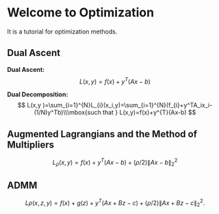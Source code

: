 # Welcome to Optimization

It is a tutorial for optimization methods. 

## Dual Ascent

**Dual Ascent:** 
$$
L(x,y)=f(x)+y^{T}(Ax-b)
$$


**Dual Decomposition:** 
$$
L(x,y )=\sum_{i=1}^{N}L_{i}(x_i,y)=\sum_{i=1}^{N}(f_{i}+y^TA_ix_i-(1/N)y^Tb)\\\mbox{such that } L(x,y)=f(x)+y^{T}(Ax-b)
$$

## Augmented Lagrangians and the Method of Multipliers

$$
L_{\rho}(x,y)=f(x)+y^T(Ax-b)+(\rho/2)\|Ax-b\|^2_2
$$



## ADMM

$$
L\rho(x,z,y)=f(x)+g(z)+y^T(Ax+Bz-c)+(\rho/2)\|Ax+Bz-c\|^2_2.
$$

